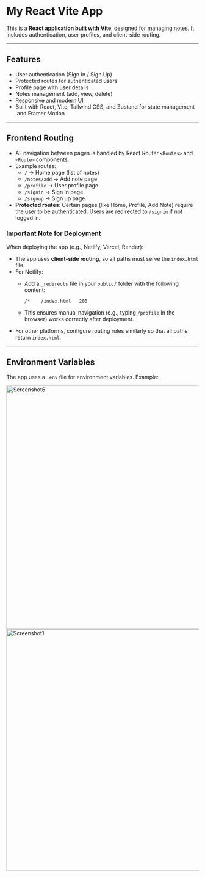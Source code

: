 # My React Vite App

This is a **React application built with Vite**, designed for managing notes. It includes authentication, user profiles, and client-side routing.

---

## Features

- User authentication (Sign In / Sign Up)
- Protected routes for authenticated users
- Profile page with user details
- Notes management (add, view, delete)
- Responsive and modern UI
- Built with React, Vite, Tailwind CSS, and Zustand for state management ,and Framer Motion

---

## Frontend Routing

- All navigation between pages is handled by React Router `<Routes>` and `<Route>` components.
- Example routes:
  - `/` → Home page (list of notes)
  - `/notes/add` → Add note page
  - `/profile` → User profile page
  - `/signin` → Sign in page
  - `/signup` → Sign up page
- **Protected routes**: Certain pages (like Home, Profile, Add Note) require the user to be authenticated. Users are redirected to `/signin` if not logged in.

### Important Note for Deployment

When deploying the app (e.g., Netlify, Vercel, Render):

- The app uses **client-side routing**, so all paths must serve the `index.html` file.
- For Netlify:
  - Add a `_redirects` file in your `public/` folder with the following content:

    ```
    /*    /index.html   200
    ```

  - This ensures manual navigation (e.g., typing `/profile` in the browser) works correctly after deployment.
- For other platforms, configure routing rules similarly so that all paths return `index.html`.

---

## Environment Variables

The app uses a `.env` file for environment variables. Example:


<img width="1366" height="638" alt="Screenshot6" src="https://github.com/user-attachments/assets/9dae2ced-2057-4258-840f-6b4b5a0d5a1b" />

<img width="1366" height="633" alt="Screenshot1" src="https://github.com/user-attachments/assets/3cfd1e2b-2b63-40e0-92f8-39a7016f4641" />




